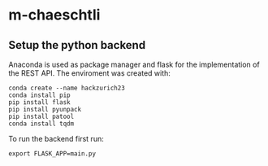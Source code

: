 # m-chaeschtli

## Setup the python backend
Anaconda is used as package manager and flask for the implementation of the REST API. The enviroment was created with:

```
conda create --name hackzurich23
conda install pip
pip install flask
pip install pyunpack
pip install patool
conda install tqdm
```

To run the backend first run:
```
export FLASK_APP=main.py
```
